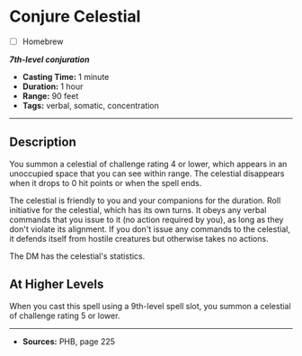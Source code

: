 # Conjure Celestial
- [ ] Homebrew

***7th-level conjuration***
- **Casting Time:** 1 minute
- **Duration:** 1 hour
- **Range:** 90 feet
- **Tags:** verbal, somatic, concentration

---

## Description
You summon a celestial of challenge rating 4 or lower, which appears in an unoccupied space that you can see within range.
The celestial disappears when it drops to 0 hit points or when the spell ends.

The celestial is friendly to you and your companions for the duration.
Roll initiative for the celestial, which has its own turns.
It obeys any verbal commands that you issue to it (no action required by you), as long as they don't violate its alignment.
If you don't issue any commands to the celestial, it defends itself from hostile creatures but otherwise takes no actions.

The DM has the celestial's statistics.

## At Higher Levels
When you cast this spell using a 9th-level spell slot, you summon a celestial of challenge rating 5 or lower.

---

- **Sources:** PHB, page 225
